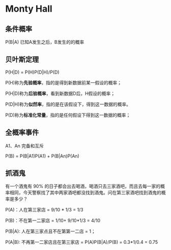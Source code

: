# Monty Hall 

## 条件概率

P(B|A) 已知A发生之后，B发生的的概率

## 贝叶斯定理

P(H|D) = P(H)P(D|H)/P(D)

P(H)称为**先验概率**，指的是得到新数据前某一假设的概率；

P(H|D)称为**后验概率**，看到新数据D后，H假设的概率；

P(D|H)称为**似然率**，指的是在该假设下，得到这一数据的概率。

P(D)称为**标准化常量**，指的是任何假设下得到这一数据的概率；

## 全概率事件

A1、An 完备和互斥

P(B) = P(B|A1)P(A1) + P(B|An)P(An)

## 抓酒鬼

有一个酒鬼有 90% 的日子都会出去喝酒，喝酒只去三家酒吧，而且去每一家的概率相同，今天警察找了其中两家酒吧都没找到酒鬼。问在第三家酒吧找到酒鬼的概率是多少？

P(A)：人在第三家店 = 9/10 * 1/3 = 1/3

P(B)：不在第一二家店 = 1/10+ 9/10*1/3 = 4/10

P(B|A): 人在第三家点且不在第第一二店 = 1；

P(A|B): 不再第一二家店且在第三家店 = P(A)P(B|A)/P(B) = 0.3*1/0.4 = 0.75

# 